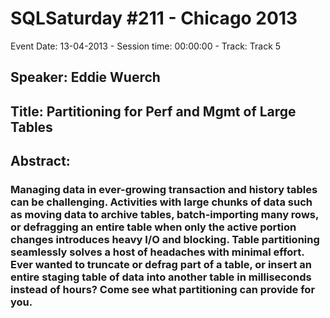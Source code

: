 # SQLSaturday #211 - Chicago 2013
Event Date: 13-04-2013 - Session time: 00:00:00 - Track: Track 5
## Speaker: Eddie Wuerch
## Title: Partitioning for Perf and Mgmt of Large Tables
## Abstract:
### Managing data in ever-growing transaction and history tables can be challenging. Activities with large chunks of data such as moving data to archive tables, batch-importing many rows, or defragging an entire table when only the active portion changes introduces heavy I/O and blocking. Table partitioning seamlessly solves a host of headaches with minimal effort. Ever wanted to truncate or defrag part of a table, or insert an entire staging table of data into another table in milliseconds instead of hours?  Come see what partitioning can provide for you.
